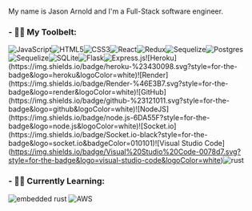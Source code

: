 ###

My name is Jason Arnold and I'm a Full-Stack software engineer. 

### - 🐱‍👤 My Toolbelt: 
![JavaScript](https://img.shields.io/badge/javascript-%23323330.svg?style=for-the-badge&logo=javascript&logoColor=%23F7DF1E)![HTML5](https://img.shields.io/badge/html5-%23E34F26.svg?style=for-the-badge&logo=html5&logoColor=white)![CSS3](https://img.shields.io/badge/css3-%231572B6.svg?style=for-the-badge&logo=css3&logoColor=white)![React](https://img.shields.io/badge/react-%2320232a.svg?style=for-the-badge&logo=react&logoColor=%2361DAFB)![Redux](https://img.shields.io/badge/redux-%23593d88.svg?style=for-the-badge&logo=redux&logoColor=white)![Sequelize](https://img.shields.io/badge/Sequelize-52B0E7?style=for-the-badge&logo=Sequelize&logoColor=white)![Postgres](https://img.shields.io/badge/postgres-%23316192.svg?style=for-the-badge&logo=postgresql&logoColor=white)![Sequelize](https://img.shields.io/badge/Sequelize-52B0E7?style=for-the-badge&logo=Sequelize&logoColor=white)![SQLite](https://img.shields.io/badge/sqlite-%2307405e.svg?style=for-the-badge&logo=sqlite&logoColor=white)![Flask](https://img.shields.io/badge/flask-%23000.svg?style=for-the-badge&logo=flask&logoColor=white)![Express.js](https://img.shields.io/badge/express.js-%23404d59.svg?style=for-the-badge&logo=express&logoColor=%2361DAFB!)![Heroku](https://img.shields.io/badge/heroku-%23430098.svg?style=for-the-badge&logo=heroku&logoColor=white)![Render](https://img.shields.io/badge/Render-%46E3B7.svg?style=for-the-badge&logo=render&logoColor=white)![GitHub](https://img.shields.io/badge/github-%23121011.svg?style=for-the-badge&logo=github&logoColor=white)![NodeJS](https://img.shields.io/badge/node.js-6DA55F?style=for-the-badge&logo=node.js&logoColor=white)![Socket.io](https://img.shields.io/badge/Socket.io-black?style=for-the-badge&logo=socket.io&badgeColor=010101)![Visual Studio Code](https://img.shields.io/badge/Visual%20Studio%20Code-0078d7.svg?style=for-the-badge&logo=visual-studio-code&logoColor=white)![rust](https://img.shields.io/badge/rust-black?style=for-the-badge&logo=three.js&logoColor=white)

### - 👨‍🎓 Currently Learning:
![embedded rust](https://img.shields.io/badge/embedded_rust-black?style=for-the-badge&logo=three.js&logoColor=white)
![AWS](https://img.shields.io/badge/AWS-%23FF9900.svg?style=for-the-badge&logo=amazon-aws&logoColor=white)

<!-- ![Anurag's GitHub stats](https://github-readme-stats.vercel.app/api?username=QuantitativeSneezing&count_private=true&theme=algolia)
<!-- -->
<!-- 
Here are some ideas to get you started:

- 🔭 I’m currently working on ...
- 🌱 I’m currently learning ...
- 👯 I’m looking to collaborate on ...
- 🤔 I’m looking for help with ...
- 💬 Ask me about ...
- 📫 How to reach me: ...
- 😄 Pronouns: ...
- ⚡ Fun fact: ...
 -->
